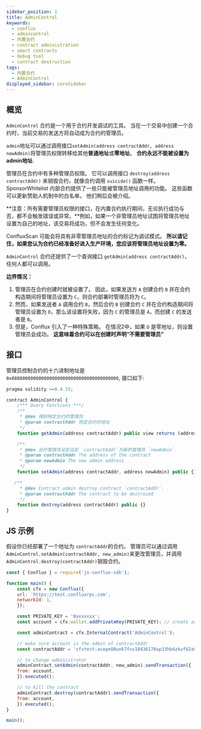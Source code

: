 ```yaml
---
sidebar_position: 1
title: AdminControl
keywords:
  - conflux
  - admincontrol
  - 内置合约
  - contract administration
  - smart contracts
  - debug tool
  - contract destruction
tags:
  - 内置合约
  - AdminControl
displayed_sidebar: coreSidebar
---
```


## 概览

`AdminControl` 合约是一个用于合约开发调试的工具。  当在一个交易中创建一个合约时，当前交易的发送方将自动成为合约的管理员。

`admin`地址可以通过调用接口`setAdmin(address contractAddr, address newAdmin)`将管理员权限转移给其他**普通地址**或**零地址**。 **合约永远不能被设置为admin地址**.

管理员在合约中有多种管理员权限。 它可以调用接口 `destroy(address contractAddr)` 来销毁合约，就像合约调用 `suicide()` 函数一样。 SponsorWhitelist 内部合约提供了一些只能被管理员地址调用的功能。 这些函数可以更新赞助人机制中的白名单。 他们稍后会被介绍。

**注意：所有需要管理员权限的接口，在内置合约执行期间，无论执行成功与否，都不会触发错误或异常。**例如，如果一个非管理员地址试图将管理员地址设置为自己的地址，该交易将成功，但不会发生任何变化。

ConfluxScan 可能会将具有非零管理员地址的合约标记为调试模式。 **所以请记住，如果您认为合约已经准备好进入生产环境，您应该将管理员地址设置为零。**


`AdminControl` 合约还提供了一个查询接口 `getAdmin(address contractAddr)`，任何人都可以调用。

**边界情况：**
1. 管理员在合约创建时就被设置了。 因此，如果发送方 `A` 创建合约 `B` 并在合约构造期间将管理员设置为 `C`，则合约部署时管理员将为 `C`。
2. 然而，如果发送者 `A` 调用合约 `B`，然后合约 `B` 创建合约 `C` 并在合约构造期间将管理员设置为 `D`，那么该设置将失败，因为 `C` 的管理员是 `A`，而创建 `C` 的发送者是 `B`。
3. 但是，Conflux 引入了一种特殊策略。 在情况2中，如果 `D` 是零地址，则设置管理员会成功。 **这意味着合约可以在创建时声明“不需要管理员”**

## 接口

管理员控制合约的十六进制地址是 `0x0888000000000000000000000000000000000000`, 接口如下:

```js
pragma solidity >=0.4.15;

contract AdminControl {
    /*** Query Functions ***/
    /**
     * @dev 得到特定合约的管理员
     * @param contractAddr 特定合约的地址
     */
    function getAdmin(address contractAddr) public view returns (address) {}

    /**
     * @dev 合约管理员设定设定 `contractAddr`为新的管理员 `newAdmin`.
     * @param contractAddr The address of the contract
     * @param newAdmin The new admin address
     */
    function setAdmin(address contractAddr, address newAdmin) public {}

   /**
     * @dev Contract admin destroy contract `contractAddr`.
     * @param contractAddr The contract to be destroied
     */
    function destroy(address contractAddr) public {}
}
```

## JS 示例

假设你已经部署了一个地址为 `contractAddr`的合约。 管理员可以通过调用 `AdminControl.setAdmin(contractAddr, new_admin)`来更改管理员，并调用`AdminControl.destroy(contractAddr)`销毁合约。

```javascript
const { Conflux } = require('js-conflux-sdk');

function main() {
    const cfx = new Conflux({
    url: 'https://test.confluxrpc.com',
    networkId: 1,
    });

    const PRIVATE_KEY = '0xxxxxxx';
    const account = cfx.wallet.addPrivateKey(PRIVATE_KEY); // create account instance

    const adminContract = cfx.InternalContract('AdminControl');

    // make sure account is the admin of contractAddr
    const contractAddr = 'cfxtest:acepe88unk7fvs18436178up33hb4zkuf62a9dk1gv';

    // to change administrator
    adminContract.setAdmin(contractAddr, new_admin).sendTransaction({
    from: account,
    }).executed();

    // to kill the contract
    adminContract.destroy(contractAddr).sendTransaction({
    from: account,
    }).executed();
}

main();
```
